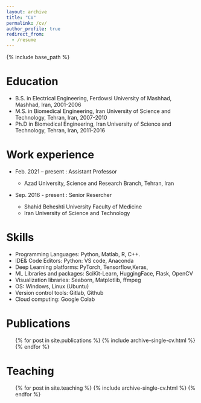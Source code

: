 ```yaml
---
layout: archive
title: "CV"
permalink: /cv/
author_profile: true
redirect_from:
  - /resume
---
```


{% include base_path %}

Education
======
* B.S. in Electrical Engineering, Ferdowsi University of Mashhad, Mashhad, Iran, 2001-2006
* M.S. in Biomedical Engineering, Iran University of Science and Technology, Tehran, Iran, 2007-2010
* Ph.D in Biomedical Engineering, Iran University of Science and Technology, Tehran, Iran, 2011-2016

Work experience
======
* Feb. 2021 – present : Assistant Professor
  * Azad University, Science and Research Branch, Tehran, Iran

* Sep. 2016 - present : Senior Resercher
  * Shahid Beheshti University Faculty of Medicine 
  * Iran University of Science and Technology


  
  
Skills
======
*	Programming Languages: Python, Matlab, R, C++.
*	IDE& Code Editors: Python: VS code, Anaconda
*	Deep Learning platforms: PyTorch, Tensorflow,Keras,
* ML Libraries and packages: SciKit-Learn, HuggingFace, Flask, OpenCV
*	Visualization libraries: Seaborn, Matplotlib, ffmpeg
*	OS: Windows, Linux (Ubuntu)
*	Version control tools: Gitlab, Github
*	Cloud computing: Google Colab


Publications
======
  <ul>{% for post in site.publications %}
    {% include archive-single-cv.html %}
  {% endfor %}</ul>
  
  
Teaching
======
  <ul>{% for post in site.teaching %}
    {% include archive-single-cv.html %}
  {% endfor %}</ul>
  

